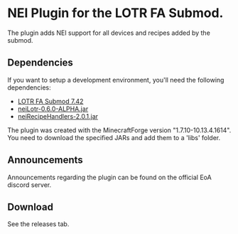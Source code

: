 # NEI Plugin for the LOTR FA Submod.
The plugin adds NEI support for all devices and recipes added by the submod.
## Dependencies
If you want to setup a development environment, you'll need the following dependencies:
- [LOTR FA Submod 7.42](https://goo.gl/fKhpQ5)
- [neiLotr-0.6.0-ALPHA.jar](https://github.com/CraftedMods/nei-lotr)
- [neiRecipeHandlers-2.0.1.jar](https://github.com/CraftedMods/nei-recipe-handlers)

The plugin was created with the MinecraftForge version "1.7.10-10.13.4.1614".  
You need to download the specified JARs and add them to a 'libs' folder.
## Announcements
Announcements regarding the plugin can be found on the official EoA discord server.
## Download
See the releases tab.
